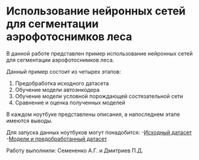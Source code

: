 # Использование нейронных сетей для сегментации аэрофотоснимков леса
В данной работе представлен пример использование нейронных сетей для сегментации аэрофотоснимков леса.

Данный пример состоит из четырех этапов:
1. Предобработка исходного датасета
1. Обучение модели автоэнкодера
1. Обучение модели условной порождающей состязательной сети
1. Сравнение и оценка полученных моделей

В каждом ноутбуке представлены описания, а напоследнем этапе имеются выводы.

Для запуска данных ноутбуков могут понадобится:
-[Исходный датасет](https://www.kaggle.com/datasets/quadeer15sh/augmented-forest-segmentation) 
-[Модели и предобработанный датасет](https://drive.google.com/drive/folders/1qINCVVLKWLtB3KlU8rXcG8TwB2Jbn7aM?usp=sharing) 

Работу выполнили: Семененко А.Г. и Дмитриев П.Д.